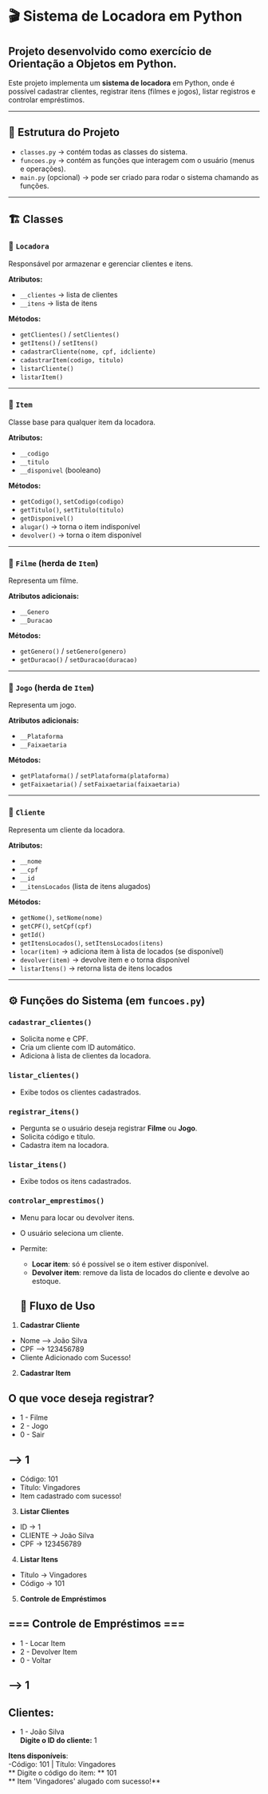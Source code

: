 # 🎬 Sistema de Locadora em Python
## Projeto desenvolvido como exercício de **Orientação a Objetos em Python**.

Este projeto implementa um **sistema de locadora** em Python, onde é possível cadastrar clientes, registrar itens (filmes e jogos), listar registros e controlar empréstimos.

---

## 📂 Estrutura do Projeto

- `classes.py` → contém todas as classes do sistema.
- `funcoes.py` → contém as funções que interagem com o usuário (menus e operações).
- `main.py` (opcional) → pode ser criado para rodar o sistema chamando as funções.

---

## 🏗️ Classes

### 🔹 `Locadora`
Responsável por armazenar e gerenciar clientes e itens.

**Atributos:**
- `__clientes` → lista de clientes
- `__itens` → lista de itens

**Métodos:**
- `getClientes()` / `setClientes()`
- `getItens()` / `setItens()`
- `cadastrarCliente(nome, cpf, idcliente)`
- `cadastrarItem(codigo, titulo)`
- `listarCliente()`
- `listarItem()`

---

### 🔹 `Item`
Classe base para qualquer item da locadora.

**Atributos:**
- `__codigo`
- `__titulo`
- `__disponivel` (booleano)

**Métodos:**
- `getCodigo()`, `setCodigo(codigo)`
- `getTitulo()`, `setTitulo(titulo)`
- `getDisponivel()`
- `alugar()` → torna o item indisponível
- `devolver()` → torna o item disponível

---

### 🔹 `Filme` (herda de `Item`)
Representa um filme.

**Atributos adicionais:**
- `__Genero`
- `__Duracao`

**Métodos:**
- `getGenero()` / `setGenero(genero)`
- `getDuracao()` / `setDuracao(duracao)`

---

### 🔹 `Jogo` (herda de `Item`)
Representa um jogo.

**Atributos adicionais:**
- `__Plataforma`
- `__Faixaetaria`

**Métodos:**
- `getPlataforma()` / `setPlataforma(plataforma)`
- `getFaixaetaria()` / `setFaixaetaria(faixaetaria)`

---

### 🔹 `Cliente`
Representa um cliente da locadora.

**Atributos:**
- `__nome`
- `__cpf`
- `__id`
- `__itensLocados` (lista de itens alugados)

**Métodos:**
- `getNome()`, `setNome(nome)`
- `getCPF()`, `setCpf(cpf)`
- `getId()`
- `getItensLocados()`, `setItensLocados(itens)`
- `locar(item)` → adiciona item à lista de locados (se disponível)
- `devolver(item)` → devolve item e o torna disponível
- `listarItens()` → retorna lista de itens locados

---

## ⚙️ Funções do Sistema (em `funcoes.py`)

### `cadastrar_clientes()`
- Solicita nome e CPF.
- Cria um cliente com ID automático.
- Adiciona à lista de clientes da locadora.

### `listar_clientes()`
- Exibe todos os clientes cadastrados.

### `registrar_itens()`
- Pergunta se o usuário deseja registrar **Filme** ou **Jogo**.
- Solicita código e título.
- Cadastra item na locadora.

### `listar_itens()`
- Exibe todos os itens cadastrados.

### `controlar_emprestimos()`
- Menu para locar ou devolver itens.
- O usuário seleciona um cliente.
- Permite:
  - **Locar item**: só é possível se o item estiver disponível.
  - **Devolver item**: remove da lista de locados do cliente e devolve ao estoque.

  ## 🚀 Fluxo de Uso

1. **Cadastrar Cliente** 
- Nome --> João Silva 
- CPF --> 123456789
- Cliente Adicionado com Sucesso!

2. **Cadastrar Item**
## O que voce deseja registrar?
- 1 - Filme
- 2 - Jogo
- 0 - Sair
## --> 1
- Código: 101
- Título: Vingadores
- Item cadastrado com sucesso!

3. **Listar Clientes**
- ID -> 1
- CLIENTE -> João Silva
- CPF -> 123456789
  
4. **Listar Itens**
- Título -> Vingadores
- Código -> 101

5. **Controle de Empréstimos**
## === Controle de Empréstimos ===
- 1 - Locar Item
- 2 - Devolver Item
- 0 - Voltar
## --> 1

## Clientes:
- 1 - João Silva <br>
**Digite o ID do cliente:** 1

**Itens disponíveis**: <br>
-Código: 101 | Título: Vingadores <br>
** Digite o código do item: ** 101 <br>
** Item 'Vingadores' alugado com sucesso!**
